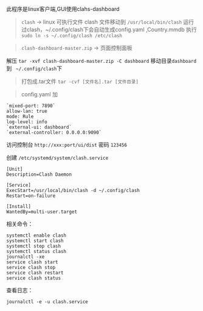 此程序是linux客户端,GUI使用clahs-dashboard



> `clash` -> linux 可执行文件
clash 文件移动到 `/usr/local/bin/clash`
运行过clash，~/.config/clash下会自动生成config.yaml ,Country.mmdb
执行 `sudo ln -s ~/.config/clash /etc/clash`

> `clash-dashboard-master.zip` -> 页面控制面板

解压
`tar -xvf clash-dashboard-master.zip -C dashboard`
移动目录`dashboard` 到 ` ~/.config/clash`下


> 打包成.tar文件
`tar -cvf [文件名].tar [文件目录]`

>config.yaml 加
```
`mixed-port: 7890`
allow-lan: true
mode: Rule
log-level: info
`external-ui: dashboard`
`external-controller: 0.0.0.0:9090`
```
访问控制台 `http://xxx:port/ui/dist`  密码 `123456`

创建 `/etc/systemd/system/clash.service`
```
[Unit]
Description=Clash Daemon

[Service]
ExecStart=/usr/local/bin/clash -d ~/.config/clash
Restart=on-failure

[Install]
WantedBy=multi-user.target
```

相关命令：
```
systemctl enable clash
systemctl start clash
systemctl stop clash
systemctl status clash
journalctl -xe
service clash start 
service clash stop 
service clash restart
service clash status 
```

查看日志：
```
journalctl -e -u clash.service
```
